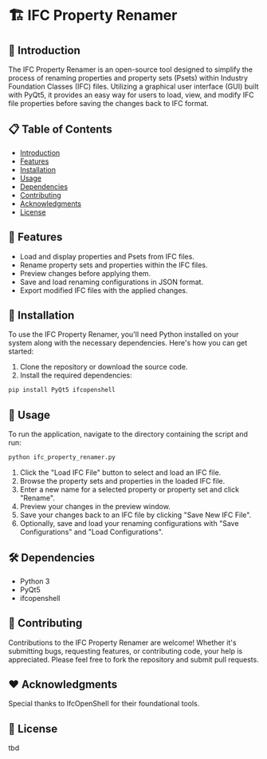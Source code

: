 # 🏗 IFC Property Renamer

## 📖 Introduction
The IFC Property Renamer is an open-source tool designed to simplify the process of renaming properties and property sets (Psets) within Industry Foundation Classes (IFC) files. Utilizing a graphical user interface (GUI) built with PyQt5, it provides an easy way for users to load, view, and modify IFC file properties before saving the changes back to IFC format.

## 📋 Table of Contents
- [Introduction](#introduction)
- [Features](#features)
- [Installation](#installation)
- [Usage](#usage)
- [Dependencies](#dependencies)
- [Contributing](#contributing)
- [Acknowledgments](#acknowledgments)
- [License](#license)

## 🌟 Features
- Load and display properties and Psets from IFC files.
- Rename property sets and properties within the IFC files.
- Preview changes before applying them.
- Save and load renaming configurations in JSON format.
- Export modified IFC files with the applied changes.

## 💾 Installation

To use the IFC Property Renamer, you'll need Python installed on your system along with the necessary dependencies. Here's how you can get started:

1. Clone the repository or download the source code.
2. Install the required dependencies:

```bash
pip install PyQt5 ifcopenshell
```

## 🚀 Usage

To run the application, navigate to the directory containing the script and run:

```bash
python ifc_property_renamer.py
```

1. Click the "Load IFC File" button to select and load an IFC file.
2. Browse the property sets and properties in the loaded IFC file.
3. Enter a new name for a selected property or property set and click "Rename".
4. Preview your changes in the preview window.
5. Save your changes back to an IFC file by clicking "Save New IFC File".
6. Optionally, save and load your renaming configurations with "Save Configurations" and "Load Configurations".


## 🛠 Dependencies
- Python 3
- PyQt5
- ifcopenshell

## 🤝 Contributing

Contributions to the IFC Property Renamer are welcome! Whether it's submitting bugs, requesting features, or contributing code, your help is appreciated. Please feel free to fork the repository and submit pull requests.

## ❤️ Acknowledgments
Special thanks to IfcOpenShell for their foundational tools.

## 📄 License

tbd